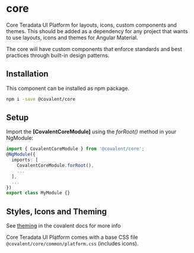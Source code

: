 # core

Core Teradata UI Platform for layouts, icons, custom components and themes. This should be added as a dependency for any project that wants to use layouts, icons and themes for Angular Material.

The core will have custom components that enforce standards and best practices through built-in design patterns.


## Installation

This component can be installed as npm package.

```bash
npm i -save @covalent/core
```


## Setup

Import the **[CovalentCoreModule]** using the *forRoot()* method in your NgModule:

```typescript
import { CovalentCoreModule } from '@covalent/core';
@NgModule({
  imports: [
    CovalentCoreModule.forRoot(),
    ...
  ],
  ...
})
export class MyModule {}
```


## Styles, Icons and Theming

See [theming](https://teradata.github.io/covalent/#/docs/theme) in the covalent docs for more info

Core Teradata UI Platform comes with a base CSS file `@covalent/core/common/platform.css` (includes icons). 